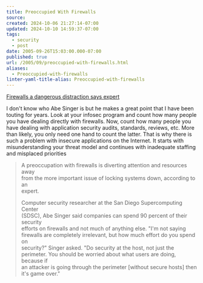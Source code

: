 ```yaml
---
title: Preoccupied With Firewalls
source: 
created: 2024-10-06 21:27:14-07:00
updated: 2024-10-10 14:59:37-07:00
tags:
  - security
  - post
date: 2005-09-26T15:03:00.000-07:00
published: true
url: /2005/09/preoccupied-with-firewalls.html
aliases:
  - Preoccupied-with-firewalls
linter-yaml-title-alias: Preoccupied-with-firewalls
---
```



[Firewalls a dangerous distraction says expert](https://www.techworld.com/security/news/index.cfm?NewsID=3992)  
  
I don't know who Abe Singer is but he makes a great point that I have been touting for years. Look at your infosec program and count how many people you have dealing directly with firewalls. Now, count how many people you have dealing with application security audits, standards, reviews, etc. More than likely, you only need one hand to count the latter. That is why there is such a problem with insecure applications on the Internet. It starts with misunderstanding your threat model and continues with inadequate staffing and misplaced priorities  
  

>   
> A preoccupation with firewalls is diverting attention and resources away  
> from the more important issue of locking systems down, according to an  
> expert.  
>   
> Computer security researcher at the San Diego Supercomputing Center  
> (SDSC), Abe Singer said companies can spend 90 percent of their security  
> efforts on firewalls and not much of anything else. "I'm not saying  
> firewalls are completely irrelevant, but how much effort do you spend on  
> security?" Singer asked. "Do security at the host, not just the  
> perimeter. You should be worried about what users are doing, because if  
> an attacker is going through the perimeter \[without secure hosts\] then  
> it's game over."